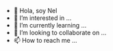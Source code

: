 - 👋 Hola, soy Nel
- 👀 I’m interested in ...
- 🌱 I’m currently learning ...
- 💞️ I’m looking to collaborate on ...
- 📫 How to reach me ...
